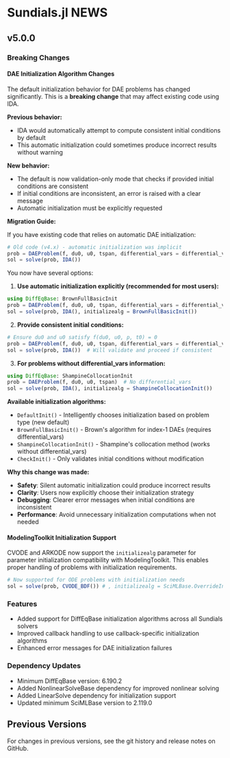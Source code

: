 # Sundials.jl NEWS

## v5.0.0

### Breaking Changes

#### DAE Initialization Algorithm Changes

The default initialization behavior for DAE problems has changed significantly. This is a **breaking change** that may affect existing code using IDA.

**Previous behavior:**
- IDA would automatically attempt to compute consistent initial conditions by default
- This automatic initialization could sometimes produce incorrect results without warning

**New behavior:**
- The default is now validation-only mode that checks if provided initial conditions are consistent
- If initial conditions are inconsistent, an error is raised with a clear message
- Automatic initialization must be explicitly requested

**Migration Guide:**

If you have existing code that relies on automatic DAE initialization:

```julia
# Old code (v4.x) - automatic initialization was implicit
prob = DAEProblem(f, du0, u0, tspan, differential_vars = differential_vars)
sol = solve(prob, IDA())
```

You now have several options:

1. **Use automatic initialization explicitly (recommended for most users):**
```julia
using DiffEqBase: BrownFullBasicInit
prob = DAEProblem(f, du0, u0, tspan, differential_vars = differential_vars)
sol = solve(prob, IDA(), initializealg = BrownFullBasicInit())
```

2. **Provide consistent initial conditions:**
```julia
# Ensure du0 and u0 satisfy f(du0, u0, p, t0) = 0
prob = DAEProblem(f, du0, u0, tspan, differential_vars = differential_vars)
sol = solve(prob, IDA())  # Will validate and proceed if consistent
```

3. **For problems without differential_vars information:**
```julia
using DiffEqBase: ShampineCollocationInit
prob = DAEProblem(f, du0, u0, tspan)  # No differential_vars
sol = solve(prob, IDA(), initializealg = ShampineCollocationInit())
```

**Available initialization algorithms:**
- `DefaultInit()` - Intelligently chooses initialization based on problem type (new default)
- `BrownFullBasicInit()` - Brown's algorithm for index-1 DAEs (requires differential_vars)
- `ShampineCollocationInit()` - Shampine's collocation method (works without differential_vars)
- `CheckInit()` - Only validates initial conditions without modification

**Why this change was made:**
- **Safety**: Silent automatic initialization could produce incorrect results
- **Clarity**: Users now explicitly choose their initialization strategy
- **Debugging**: Clearer error messages when initial conditions are inconsistent
- **Performance**: Avoid unnecessary initialization computations when not needed

#### ModelingToolkit Initialization Support

CVODE and ARKODE now support the `initializealg` parameter for parameter initialization compatibility with ModelingToolkit. This enables proper handling of problems with initialization requirements.

```julia
# Now supported for ODE problems with initialization needs
sol = solve(prob, CVODE_BDF()) # , initializealg = SciMLBase.OverrideInit()) done by default
```

### Features

- Added support for DiffEqBase initialization algorithms across all Sundials solvers
- Improved callback handling to use callback-specific initialization algorithms
- Enhanced error messages for DAE initialization failures

### Dependency Updates

- Minimum DiffEqBase version: 6.190.2
- Added NonlinearSolveBase dependency for improved nonlinear solving
- Added LinearSolve dependency for initialization support
- Updated minimum SciMLBase version to 2.119.0

## Previous Versions

For changes in previous versions, see the git history and release notes on GitHub.